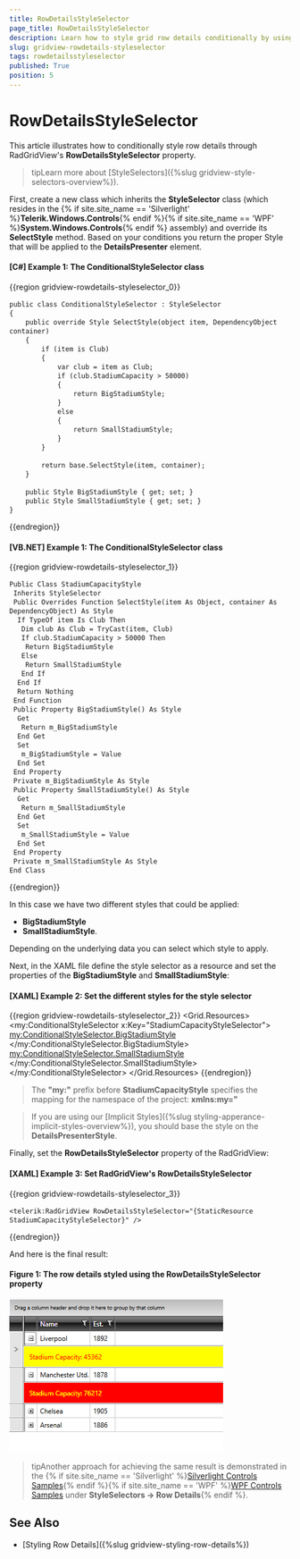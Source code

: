 ```yaml
---
title: RowDetailsStyleSelector
page_title: RowDetailsStyleSelector
description: Learn how to style grid row details conditionally by using the RowDetailsStyleSelector property of RadGridView - Telerik's {{ site.framework_name }} DataGrid.
slug: gridview-rowdetails-styleselector
tags: rowdetailsstyleselector
published: True
position: 5
---
```


# RowDetailsStyleSelector

This article illustrates how to conditionally style row details through RadGridView's **RowDetailsStyleSelector** property.
		
>tipLearn more about [StyleSelectors]({%slug gridview-style-selectors-overview%}).

First, create a new class which inherits the __StyleSelector__ class (which resides in the 
 {% if site.site_name == 'Silverlight' %}__Telerik.Windows.Controls__{% endif %}{% if site.site_name == 'WPF' %}__System.Windows.Controls__{% endif %} assembly) and override its __SelectStyle__ method. Based on your conditions you return the proper Style that will be applied to the **DetailsPresenter** element.

#### __[C#] Example 1: The ConditionalStyleSelector class__

{{region gridview-rowdetails-styleselector_0}}

    public class ConditionalStyleSelector : StyleSelector
    {
        public override Style SelectStyle(object item, DependencyObject container)
        {
            if (item is Club)
            {
                var club = item as Club;
                if (club.StadiumCapacity > 50000)
                {
                    return BigStadiumStyle;
                }
                else
                {
                    return SmallStadiumStyle;
                }
            }

            return base.SelectStyle(item, container);
        }

        public Style BigStadiumStyle { get; set; }
        public Style SmallStadiumStyle { get; set; }
    }
{{endregion}}

#### __[VB.NET] Example 1: The ConditionalStyleSelector class__

{{region gridview-rowdetails-styleselector_1}}

	Public Class StadiumCapacityStyle
	 Inherits StyleSelector
	 Public Overrides Function SelectStyle(item As Object, container As DependencyObject) As Style
	  If TypeOf item Is Club Then
	   Dim club As Club = TryCast(item, Club)
	   If club.StadiumCapacity > 50000 Then
	    Return BigStadiumStyle
	   Else
	    Return SmallStadiumStyle
	   End If
	  End If
	  Return Nothing
	 End Function
	 Public Property BigStadiumStyle() As Style
	  Get
	   Return m_BigStadiumStyle
	  End Get
	  Set
	   m_BigStadiumStyle = Value
	  End Set
	 End Property
	 Private m_BigStadiumStyle As Style
	 Public Property SmallStadiumStyle() As Style
	  Get
	   Return m_SmallStadiumStyle
	  End Get
	  Set
	   m_SmallStadiumStyle = Value
	  End Set
	 End Property
	 Private m_SmallStadiumStyle As Style
	End Class
{{endregion}}

In this case we have two different styles that could be applied:

* __BigStadiumStyle__
* __SmallStadiumStyle__. 

Depending on the underlying data you can select which style to apply.

Next, in the XAML file define the style selector as a resource and set the properties of the __BigStadiumStyle__ and __SmallStadiumStyle__:

#### __[XAML] Example 2: Set the different styles for the style selector__

{{region gridview-rowdetails-styleselector_2}}
		<Grid.Resources>
            <my:ConditionalStyleSelector x:Key="StadiumCapacityStyleSelector">
                <my:ConditionalStyleSelector.BigStadiumStyle>
                    <Style TargetType="telerik:DetailsPresenter">
                        <Setter Property="Background" Value="Red" />
                        <Setter Property="Foreground" Value="Yellow" />
                    </Style>
                </my:ConditionalStyleSelector.BigStadiumStyle>
                <my:ConditionalStyleSelector.SmallStadiumStyle>
                    <Style TargetType="telerik:DetailsPresenter">
                        <Setter Property="Background" Value="Yellow" />
                        <Setter Property="Foreground" Value="Red" />
                    </Style>
                </my:ConditionalStyleSelector.SmallStadiumStyle>
            </my:ConditionalStyleSelector>
		</Grid.Resources>
{{endregion}}

>The __"my:"__ prefix before __StadiumCapacityStyle__ specifies the mapping for the namespace of the project: __xmlns:my="__

>If you are using our [Implicit Styles]({%slug styling-apperance-implicit-styles-overview%}), you should base the style on the **DetailsPresenterStyle**.

Finally, set the __RowDetailsStyleSelector__ property of the RadGridView:

#### __[XAML] Example 3: Set RadGridView's RowDetailsStyleSelector__

{{region gridview-rowdetails-styleselector_3}}

	<telerik:RadGridView RowDetailsStyleSelector="{StaticResource StadiumCapacityStyleSelector}" />
{{endregion}}

And here is the final result:

#### __Figure 1: The row details styled using the RowDetailsStyleSelector property__

![Telerik {{ site.framework_name }} DataGrid-rowdetails-styleselector](images/gridview-rowdetails-styleselector.png)
		 
>tipAnother approach for achieving the same result is demonstrated in the {% if site.site_name == 'Silverlight' %}[Silverlight Controls Samples](https://demos.telerik.com/silverlight/#GridView/Selectors/StyleSelectors/RowDetailsStyleSelector){% endif %}{% if site.site_name == 'WPF' %}[WPF Controls Samples](https://demos.telerik.com/wpf/) under **StyleSelectors -> Row Details**{% endif %}.

## See Also

 * [Styling Row Details]({%slug gridview-styling-row-details%})
